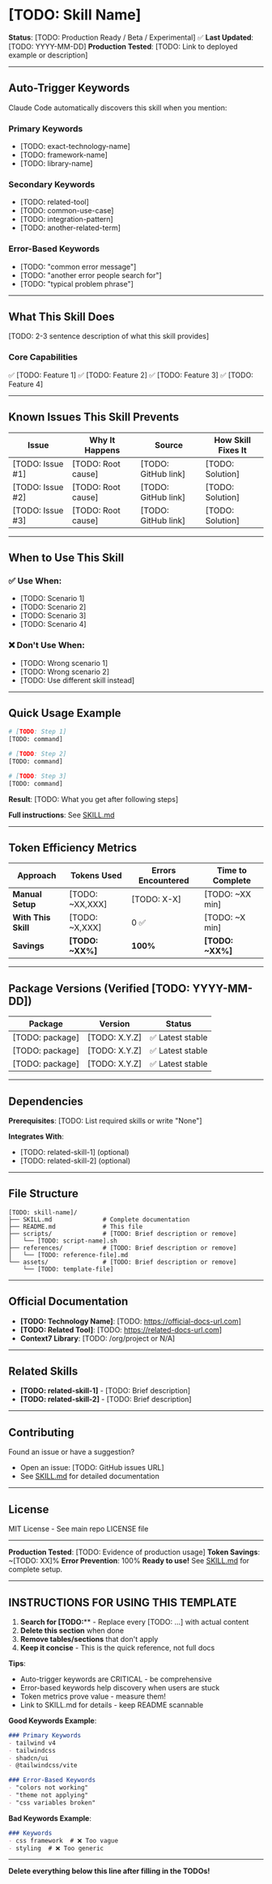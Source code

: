 # [TODO: Skill Name]

**Status**: [TODO: Production Ready / Beta / Experimental] ✅
**Last Updated**: [TODO: YYYY-MM-DD]
**Production Tested**: [TODO: Link to deployed example or description]

---

## Auto-Trigger Keywords

Claude Code automatically discovers this skill when you mention:

### Primary Keywords
- [TODO: exact-technology-name]
- [TODO: framework-name]
- [TODO: library-name]

### Secondary Keywords
- [TODO: related-tool]
- [TODO: common-use-case]
- [TODO: integration-pattern]
- [TODO: another-related-term]

### Error-Based Keywords
- [TODO: "common error message"]
- [TODO: "another error people search for"]
- [TODO: "typical problem phrase"]

---

## What This Skill Does

[TODO: 2-3 sentence description of what this skill provides]

### Core Capabilities

✅ [TODO: Feature 1]
✅ [TODO: Feature 2]
✅ [TODO: Feature 3]
✅ [TODO: Feature 4]

---

## Known Issues This Skill Prevents

| Issue | Why It Happens | Source | How Skill Fixes It |
|-------|---------------|---------|-------------------|
| [TODO: Issue #1] | [TODO: Root cause] | [TODO: GitHub link] | [TODO: Solution] |
| [TODO: Issue #2] | [TODO: Root cause] | [TODO: GitHub link] | [TODO: Solution] |
| [TODO: Issue #3] | [TODO: Root cause] | [TODO: GitHub link] | [TODO: Solution] |

---

## When to Use This Skill

### ✅ Use When:
- [TODO: Scenario 1]
- [TODO: Scenario 2]
- [TODO: Scenario 3]
- [TODO: Scenario 4]

### ❌ Don't Use When:
- [TODO: Wrong scenario 1]
- [TODO: Wrong scenario 2]
- [TODO: Use different skill instead]

---

## Quick Usage Example

```bash
# [TODO: Step 1]
[TODO: command]

# [TODO: Step 2]
[TODO: command]

# [TODO: Step 3]
[TODO: command]
```

**Result**: [TODO: What you get after following steps]

**Full instructions**: See [SKILL.md](SKILL.md)

---

## Token Efficiency Metrics

| Approach | Tokens Used | Errors Encountered | Time to Complete |
|----------|------------|-------------------|------------------|
| **Manual Setup** | [TODO: ~XX,XXX] | [TODO: X-X] | [TODO: ~XX min] |
| **With This Skill** | [TODO: ~X,XXX] | 0 ✅ | [TODO: ~X min] |
| **Savings** | **[TODO: ~XX%]** | **100%** | **[TODO: ~XX%]** |

---

## Package Versions (Verified [TODO: YYYY-MM-DD])

| Package | Version | Status |
|---------|---------|--------|
| [TODO: package] | [TODO: X.Y.Z] | ✅ Latest stable |
| [TODO: package] | [TODO: X.Y.Z] | ✅ Latest stable |
| [TODO: package] | [TODO: X.Y.Z] | ✅ Latest stable |

---

## Dependencies

**Prerequisites**: [TODO: List required skills or write "None"]

**Integrates With**:
- [TODO: related-skill-1] (optional)
- [TODO: related-skill-2] (optional)

---

## File Structure

```
[TODO: skill-name]/
├── SKILL.md              # Complete documentation
├── README.md             # This file
├── scripts/              # [TODO: Brief description or remove]
│   └── [TODO: script-name].sh
├── references/           # [TODO: Brief description or remove]
│   └── [TODO: reference-file].md
└── assets/               # [TODO: Brief description or remove]
    └── [TODO: template-file]
```

---

## Official Documentation

- **[TODO: Technology Name]**: [TODO: https://official-docs-url.com]
- **[TODO: Related Tool]**: [TODO: https://related-docs-url.com]
- **Context7 Library**: [TODO: /org/project or N/A]

---

## Related Skills

- **[TODO: related-skill-1]** - [TODO: Brief description]
- **[TODO: related-skill-2]** - [TODO: Brief description]

---

## Contributing

Found an issue or have a suggestion?
- Open an issue: [TODO: GitHub issues URL]
- See [SKILL.md](SKILL.md) for detailed documentation

---

## License

MIT License - See main repo LICENSE file

---

**Production Tested**: [TODO: Evidence of production usage]
**Token Savings**: ~[TODO: XX]%
**Error Prevention**: 100%
**Ready to use!** See [SKILL.md](SKILL.md) for complete setup.

---

## INSTRUCTIONS FOR USING THIS TEMPLATE

1. **Search for [TODO:**** - Replace every [TODO: ...] with actual content
2. **Delete this section** when done
3. **Remove tables/sections** that don't apply
4. **Keep it concise** - This is the quick reference, not full docs

**Tips**:
- Auto-trigger keywords are CRITICAL - be comprehensive
- Error-based keywords help discovery when users are stuck
- Token metrics prove value - measure them!
- Link to SKILL.md for details - keep README scannable

**Good Keywords Example**:
```markdown
### Primary Keywords
- tailwind v4
- tailwindcss
- shadcn/ui
- @tailwindcss/vite

### Error-Based Keywords
- "colors not working"
- "theme not applying"
- "css variables broken"
```

**Bad Keywords Example**:
```markdown
### Keywords
- css framework  # ❌ Too vague
- styling  # ❌ Too generic
```

---

**Delete everything below this line after filling in the TODOs!**
